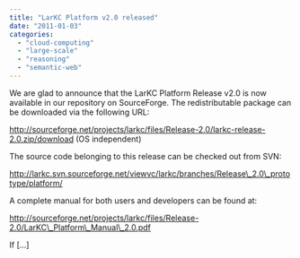 ```yaml
---
title: "LarKC Platform v2.0 released"
date: "2011-01-03"
categories: 
  - "cloud-computing"
  - "large-scale"
  - "reasoning"
  - "semantic-web"
---
```


We are glad to announce that the LarKC Platform Release v2.0 is now available in our repository on SourceForge. The redistributable package can be downloaded via the following URL:

http://sourceforge.net/projects/larkc/files/Release-2.0/larkc-release-2.0.zip/download (OS independent)

The source code belonging to this release can be checked out from SVN:

http://larkc.svn.sourceforge.net/viewvc/larkc/branches/Release\_2.0\_prototype/platform/

A complete manual for both users and developers can be found at:

http://sourceforge.net/projects/larkc/files/Release-2.0/LarKC\_Platform\_Manual\_2.0.pdf

If \[...\]
